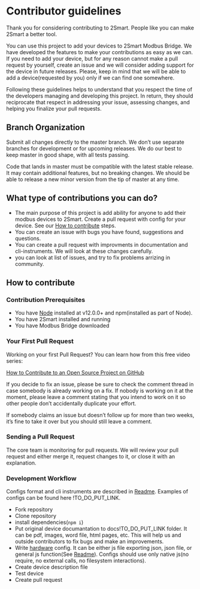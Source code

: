 
# Contributor guidelines

Thank you for considering contributing to 2Smart. 
People like you can make 2Smart a better tool.

You can use this project to add your devices to 2Smart Modbus Bridge. 
We have developed the features to make your contributions as easy as we can. 
If you need to add your device, but for any reason cannot make a pull request by yourself, 
create an issue and we will consider adding support for the device in future releases. 
Please, keep in mind that we will be able to add a device(requested by you) only if we can find 
one somewhere.

Following these guidelines helps to understand that you respect the time of 
the developers managing and developing this project. In return, 
they should reciprocate that respect in addressing your issue, assessing changes, 
and helping you finalize your pull requests.

## Branch Organization
Submit all changes directly to the master branch. We don’t use separate branches for development or for upcoming releases. We do our best to keep master in good shape, with all tests passing.

Code that lands in master must be compatible with the latest stable release. It may contain additional features, but no breaking changes. We should be able to release a new minor version from the tip of master at any time.

## What type of contributions you can do?

- The main purpose of this project is add ability for anyone to add their modbus devices to 2Smart.
Create a pull request with config for your device. See our [How to contribute](#How-to-contribute) steps.
- You can create an issue with bugs you have found, suggestions and questions.
- You can create a pull request with improvments in documentation and cli-instruments. We will look at these changes carefully.
- you can look at list of issues, and try to fix problems arrizing in community.

## How to contribute

### Contribution Prerequisites

- You have [Node](https://nodejs.org/en/) installed at v12.0.0+ and npm(installed as part of Node).
- You have 2Smart installed and running
- You have Modbus Bridge downloaded

### Your First Pull Request
Working on your first Pull Request? You can learn how from this free video series:

[How to Contribute to an Open Source Project on GitHub](https://egghead.io/courses/how-to-contribute-to-an-open-source-project-on-github)

If you decide to fix an issue, please be sure to check the comment thread in case somebody is already working on a fix. If nobody is working on it at the moment, please leave a comment stating that you intend to work on it so other people don’t accidentally duplicate your effort.

If somebody claims an issue but doesn’t follow up for more than two weeks, it’s fine to take it over but you should still leave a comment.

### Sending a Pull Request
The core team is monitoring for pull requests. We will review your pull request and either merge it, request changes to it, or close it with an explanation.

### Development Workflow

Configs format and cli instruments are described in [Readme](./README.md). Examples of configs can be found here !TO_DO_PUT_LINK.

- Fork repository
- Clone repository
- install dependencies(`npm i`)
- Put original device documantation to docs!TO_DO_PUT_LINK folder. It can be pdf, images, word file, html pages, etc. This will help us and outside contributors to fix bugs and make an improvements.
- Write [hardware](./hardware) config. It can be either js file exporting json, json file, or general js function(See [Readme](./README.md)).
Configs should use only native js(no require, no external calls, no filesystem interactions).
- Create device description file
- Test device
- Create pull request



